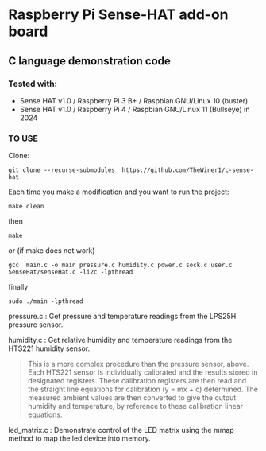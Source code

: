 # Raspberry Pi Sense-HAT add-on board

## C language demonstration code

### Tested with:  
- Sense HAT v1.0 / Raspberry Pi 3 B+ / Raspbian GNU/Linux 10 (buster)
- Sense HAT v1.0 / Raspberry Pi 4  / Raspbian GNU/Linux 11 (Bullseye) in 2024


### TO USE

Clone:
```
git clone --recurse-submodules  https://github.com/TheWiner1/c-sense-hat
```

Each time you make a modification and you want to run the project:
```
make clean
```
then
```
make 
```
or (if make does not work)
```
gcc  main.c -o main pressure.c humidity.c power.c sock.c user.c SenseHat/senseHat.c -li2c -lpthread

````
finally
```
sudo ./main -lpthread
```

pressure.c : Get pressure and temperature readings from the LPS25H pressure sensor.

humidity.c : Get relative humidity and temperature readings from the HTS221 humidity sensor.

> This is a more complex procedure than the pressure sensor, above. Each HTS221 sensor is
individually calibrated and the results stored in designated registers. These calibration
registers are then read and the straight line equations for calibration (y = mx + c) determined.
The measured ambient values are then converted to give the output humidity and temperature,
by reference to these calibration linear equations.

led_matrix.c : Demonstrate control of the LED matrix using the mmap method to map the led device into memory.
